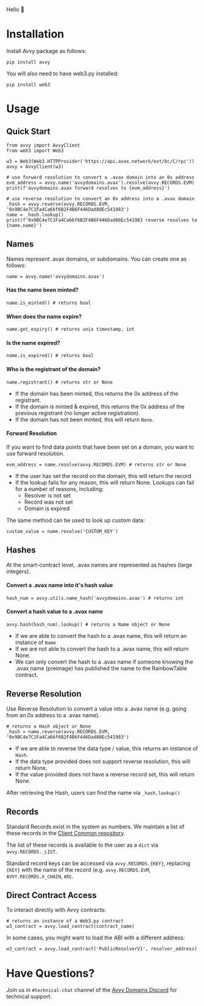 Hello 🐍

# Installation

Install Avvy package as follows:

`pip install avvy`


You will also need to have web3.py installed:

`pip install web3`

# Usage

## Quick Start

```python3
from avvy import AvvyClient
from web3 import Web3

w3 = Web3(Web3.HTTPProvider('https://api.avax.network/ext/bc/C/rpc'))
avvy = AvvyClient(w3)

# use forward resolution to convert a .avax domain into an 0x address
evm_address = avvy.name('avvydomains.avax').resolve(avvy.RECORDS.EVM)
print(f'avvydomains.avax forward resolves to {evm_address}')

# use reverse resolution to convert an 0x address into a .avax domain
_hash = avvy.reverse(avvy.RECORDS.EVM, '0x9BC4e7C1Fa4Ca66f6B2F4B6F446Dad80Ec541983')
name = _hash.lookup()
print(f'0x9BC4e7C1Fa4Ca66f6B2F4B6F446Dad80Ec541983 reverse resolves to {name.name}')
```

## Names

Names represent .avax domains, or subdomains. You can create one as follows:

```python3
name = avvy.name('avvydomains.avax')
```

#### Has the name been minted?

```python3
name.is_minted() # returns bool
```

#### When does the name expire?

```python3
name.get_expiry() # returns unix timestamp, int
```

#### Is the name expired?

```python3
name.is_expired() # returns bool
```

#### Who is the registrant of the domain?

```python3
name.registrant() # returns str or None
```

- If the domain has been minted, this returns the 0x address of the registrant.
- If the domain is minted & expired, this returns the 0x address of the previous registrant (no longer active registration).
- If the domain has not been minted, this will return `None`.

#### Forward Resolution

If you want to find data points that have been set on a domain, you want to use forward resolution.

```python3
evm_address = name.resolve(avvy.RECORDS.EVM) # returns str or None
```

- If the user has set the record on the domain, this will return the record
- If the lookup fails for any reason, this will return None. Lookups can fail for a number of reasons, including:
  - Resolver is not set
  - Record was not set
  - Domain is expired

The same method can be used to look up custom data:

```python3
custom_value = name.resolve('CUSTOM_KEY')
```

## Hashes

At the smart-contract level, .avax names are represented as hashes (large integers). 

#### Convert a .avax name into it's hash value

```python3
hash_num = avvy.utils.name_hash('avvydomains.avax') # returns int
```

#### Convert a hash value to a .avax name

```python3
avvy.hash(hash_num).lookup() # returns a Name object or None
```

- If we are able to convert the hash to a .avax name, this will return an instance of `Name`
- If we are not able to convert the hash to a .avax name, this will return None. 
- We can only convert the hash to a .avax name if someone knowing the .avax name (preimage) has published the name to the RainbowTable contract.

## Reverse Resolution

Use Reverse Resolution to convert a value into a .avax name (e.g. going from an 0x address to a .avax name).

```python3
# returns a Hash object or None
_hash = name.reverse(avvy.RECORDS.EVM, '0x9BC4e7C1Fa4Ca66f6B2F4B6F446Dad80Ec541983') 
```

- If we are able to reverse the data type / value, this returns an instance of `Hash`.
- If the data type provided does not support reverse resolution, this will return None.
- If the value provided does not have a reverse record set, this will return None.

After retrieving the Hash, users can find the name via `_hash.lookup()`

## Records

Standard Records exist in the system as numbers. We maintain a list of these records in the [Client Common repository](https://github.com/avvydomains/client-common/blob/master/records/records.json).

The list of these records is available to the user as a `dict` via `avvy.RECORDS._LIST`.

Standard record keys can be accessed via `avvy.RECORDS.{KEY}`, replacing `{KEY}` with the name of the record (e.g. `avvy.RECORDS.EVM`, `AVVY.RECORDS.X_CHAIN`, etc.

## Direct Contract Access

To interact directly with Avvy contracts:

```python3
# returns an instance of a Web3.py contract
w3_contract = avvy.load_contract(contract_name)
```

In some cases, you might want to load the ABI with a different address:

```python3
w3_contract = avvy.load_contract('PublicResolverV1', resolver_address)
```

# Have Questions?

Join us in `#technical-chat` channel of the [Avvy Domains Discord](https://discord.gg/mn5un9mUqq) for technical support.
